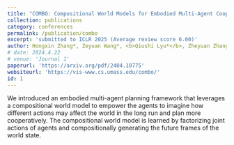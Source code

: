 ```yaml
---
title: "COMBO: Compositional World Models for Embodied Multi-Agent Cooperation"
collection: publications
category: conferences
permalink: /publication/combo
excerpt: 'submitted to ICLR 2025 (Average review score 6.00)'
author: Hongxin Zhang*, Zeyuan Wang*, <b>Qiushi Lyu*</b>, Zheyuan Zhang, Sunli Chen, Tianmin Shu, Yilun Du, Chuang Gan
# date: 2024.4.22
# venue: 'Journal 1'
paperurl: 'https://arxiv.org/pdf/2404.10775'
websiteurl: 'https://vis-www.cs.umass.edu/combo/'
id: 1
---
```


We introduced an embodied multi-agent planning framework that leverages a compositional world model to empower the agents to imagine how different actions may affect the world in the long run and plan more cooperatively. The compositional world model is learned by factorizing joint actions of agents and compositionally generating the future frames of the world state.